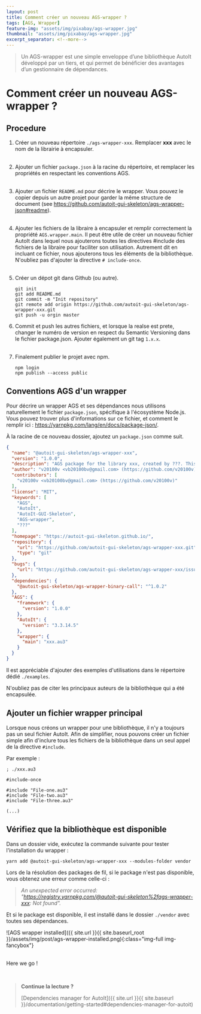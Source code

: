 ```yaml
---
layout: post
title: Comment créer un nouveau AGS-wrapper ?
tags: [AGS, Wrapper]
feature-img: "assets/img/pixabay/ags-wrapper.jpg"
thumbnail: "assets/img/pixabay/ags-wrapper.jpg"
excerpt_separator: <!--more-->
---
```


> Un AGS-wrapper est une simple enveloppe d’une bibliothèque AutoIt développé par un tiers, et qui permet de bénéficier des avantages d’un gestionnaire de dépendances.

<!--more-->


# Comment créer un nouveau AGS-wrapper ?

## Procedure

1. Créer un nouveau répertoire `./ags-wrapper-xxx`. Remplacer **xxx** avec le nom de la librairie à encapsuler.<br/><br/>

2. Ajouter un fichier `package.json` à la racine du répertoire, et remplacer les propriétés en respectant les conventions AGS.<br/><br/>

3. Ajouter un fichier `README.md` pour décrire le wrapper. Vous pouvez le copier depuis un autre projet pour garder la même structure de document (see https://github.com/autoit-gui-skeleton/ags-wrapper-json#readme).<br/><br/>

4. Ajouter les fichiers de la libraire à encapsuler et remplir correctement la propriété `AGS.wrapper.main`. Il peut être utile de créer un nouveau fichier AutoIt dans lequel nous ajouterons toutes les directives #include des fichiers de la libraire pour faciliter son utilisation. Autrement dit en incluant ce fichier, nous ajouterons tous les éléments de la bibliothèque. N'oubliez pas d'ajouter la directive `# include-once`.<br/><br/>

5. Créer un dépot git dans Github (ou autre).
    ```
    git init
    git add README.md
    git commit -m "Init repository"
    git remote add origin https://github.com/autoit-gui-skeleton/ags-wrapper-xxx.git
    git push -u orgin master
    ```

6. Commit et push les autres fichiers, et lorsque la realse est prete, changer le numéro de version en respect du Semantic Versioning dans le fichier package.json. Ajouter également un git tag `1.x.x`.<br/><br/>

8. Finalement publier le projet avec npm.
    ```
    npm login
    npm publish --access public
    ```

## Conventions AGS d'un wrapper

Pour décrire un wrapper AGS et ses dépendances nous utilisons naturellement le fichier `package.json`, spécifique à l'écosystème Node.js. Vous pouvez trouver plus d'informations sur ce fichier, et comment le remplir ici : https://yarnpkg.com/lang/en/docs/package-json/.

À la racine de ce nouveau dossier, ajoutez un `package.json` comme suit.

```json
{
  "name": "@autoit-gui-skeleton/ags-wrapper-xxx",
  "version": "1.0.0",
  "description": "AGS package for the library xxx, created by ???. This library provides features to ...",
  "author": "v20100v <vb20100bv@gmail.com> (https://github.com/v20100v)",
  "contributors": [
    "v20100v <vb20100bv@gmail.com> (https://github.com/v20100v)"
  ],
  "license": "MIT",
  "keywords": [
    "AGS",
    "AutoIt",
    "AutoIt-GUI-Skeleton",
    "AGS-wrapper",
    "???"
  ],
  "homepage": "https://autoit-gui-skeleton.github.io/",
  "repository": {
    "url": "https://github.com/autoit-gui-skeleton/ags-wrapper-xxx.git",
    "type": "git"
  },
  "bugs": {
    "url": "https://github.com/autoit-gui-skeleton/ags-wrapper-xxx/issues"
  },
  "dependencies": {
    "@autoit-gui-skeleton/ags-wrapper-binary-call": "^1.0.2"
  },
  "AGS": {
    "framework": {
      "version": "1.0.0"
    },
    "AutoIt": {
      "version": "3.3.14.5"
    },
    "wrapper": {
      "main": "xxx.au3"
    }
  }
}
```

Il est appréciable d'ajouter des exemples d'utilisations dans le répertoire dédié `./examples`.

N'oubliez pas de citer les principaux auteurs de la bibliothèque qui a été encapsulée.


## Ajouter un fichier wrapper principal

Lorsque nous créons un wrapper pour une bibliothèque, il n'y a toujours pas un seul fichier AutoIt. Afin de simplifier, nous pouvons créer un fichier simple afin d'inclure tous les fichiers de la bibliothèque dans un seul appel de la directive `#include`.

Par exemple :

```autoit
; ./xxx.au3

#include-once

#include "File-one.au3"
#include "File-two.au3"
#include "File-three.au3"

(...)
```

## Vérifiez que la bibliothèque est disponible

Dans un dossier vide, exécutez la commande suivante pour tester l'installation du wrapper :

```
yarn add @autoit-gui-skeleton/ags-wrapper-xxx --modules-folder vendor
```

Lors de la résolution des packages de fil, si le package n'est pas disponible, vous obtenez une erreur comme celle-ci :

> *An unexpected error occurred: "https://registry.yarnpkg.com/@autoit-gui-skeleton%2fags-wrapper-xxx: Not found".*

Et si le package est disponible, il est installé dans le dossier `./vendor` avec toutes ses dépendances.

![AGS wrapper installed]({{ site.url }}{{ site.baseurl_root }}/assets/img/post/ags-wrapper-installed.png){:class="img-full img-fancybox"}<br/><br/>


Here we go !


<br/>

> **Continue la lecture ?**
>
> [Dependencies manager for AutoIt]({{ site.url }}{{ site.baseurl }}/documentation/getting-started#dependencies-manager-for-autoit)
